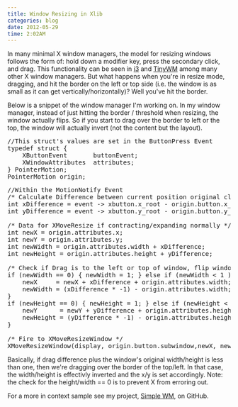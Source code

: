 ```yaml
---
title: Window Resizing in Xlib
categories: blog
date: 2012-05-29
time: 2:02AM
---
```

In many minimal X window managers, the model for resizing windows follows the form of: hold down a modifier key, press the secondary click, and drag. This functionality can be seen in [i3](http://i3wm.org) and [TinyWM](http://incise.org/tinywm.html) among many other X window managers.  But what happens when you're in resize mode, dragging, and hit the border on the left or top side (i.e. the window is as small as it can get vertically/horizontally)? Well you've hit the border. 

Below is a snippet of the window manager I'm working on. In my window manager, instead of just hitting the border / threshold when resizing, the window actually flips. So if you start to drag over the border to left or the top, the window will actually invert (not the content but the layout). 


<pre class="sh_c">
//This struct's values are set in the ButtonPress Event
typedef struct {
	XButtonEvent       buttonEvent;
	XWindowAttributes  attributes;
} PointerMotion;
PointerMotion origin;
</pre>
<pre class="sh_c">
//Within the MotionNotify Event
/* Calculate Difference between current position original click */
int xDifference = event -&gt; xbutton.x_root - origin.button.x_root;
int yDifference = event -&gt; xbutton.y_root - origin.button.y_root;

/* Data for XMoveResize if contracting/expanding normally */
int newX = origin.attributes.x;
int newY = origin.attributes.y;
int newWidth = origin.attributes.width + xDifference;
int newHeight = origin.attributes.height + yDifference;

/* Check if Drag is to the left or top of window, flip window */
if (newWidth == 0) { newWidth = 1; } else if (newWidth &lt; 1 ) {
	newX     = newX + xDifference + origin.attributes.width;
	newWidth = (xDifference * -1) - origin.attributes.width;
}
if (newHeight == 0) { newHeight = 1; } else if (newHeight &lt; 1) {
	newY      = newY + yDifference + origin.attributes.height;
	newHeight = (yDifference * -1) - origin.attributes.height;
}

/* Fire to XMoveResizeWindow */
XMoveResizeWindow(display, origin.button.subwindow,newX, newY, newWidth, newHeight);
</pre>

Basically, if drag difference plus the window's original width/height is less than one, then we're dragging over the border of the top/left. In that case, the width/height is effectivly inverted and the x/y is set accordingly. Note: the check for the height/width == 0 is to prevent X from erroring out.

For a more in context sample see my project, [Simple WM](http://github.com/mil/simple-wm), on GitHub. 

